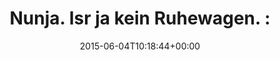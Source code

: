 ---
retweeted: false
source: <a href="http://twitter.com/download/android" rel="nofollow">Twitter for Android</a>
entities:
  user_mentions: []
  urls: []
  symbols: []
  media:
  - expanded_url: https://twitter.com/bascht/status/606404710568845313/photo/1
    indices:
    - '33'
    - '55'
    url: http://t.co/2D6rMPQ6GE
    media_url: http://pbs.twimg.com/media/CGph2p2WoAA6gA7.jpg
    id_str: '606404691409412096'
    id: '606404691409412096'
    media_url_https: https://pbs.twimg.com/media/CGph2p2WoAA6gA7.jpg
    sizes:
      large:
        w: '1024'
        h: '579'
        resize: fit
      small:
        w: '680'
        h: '384'
        resize: fit
      thumb:
        w: '150'
        h: '150'
        resize: crop
      medium:
        w: '1024'
        h: '579'
        resize: fit
    type: photo
    display_url: pic.twitter.com/2D6rMPQ6GE
  hashtags: []
display_text_range:
- '0'
- '55'
favorite_count: '8'
id_str: '606404710568845313'
truncated: false
retweet_count: '1'
id: '606404710568845313'
possibly_sensitive: false
created_at: Thu Jun 04 10:18:44 +0000 2015
favorited: false
full_text: |-
  Nunja.
  Isr ja kein Ruhewagen. :D
lang: de
extended_entities:
  media:
  - expanded_url: https://twitter.com/bascht/status/606404710568845313/photo/1
    indices:
    - '33'
    - '55'
    url: http://t.co/2D6rMPQ6GE
    media_url: http://pbs.twimg.com/media/CGph2p2WoAA6gA7.jpg
    id_str: '606404691409412096'
    id: '606404691409412096'
    media_url_https: https://pbs.twimg.com/media/CGph2p2WoAA6gA7.jpg
    sizes:
      large:
        w: '1024'
        h: '579'
        resize: fit
      small:
        w: '680'
        h: '384'
        resize: fit
      thumb:
        w: '150'
        h: '150'
        resize: crop
      medium:
        w: '1024'
        h: '579'
        resize: fit
    type: photo
    display_url: pic.twitter.com/2D6rMPQ6GE
tags:
- pesos:twitter
date: '2015-06-04T10:18:44+00:00'
src: https://twitter.com/bascht/status/606404710568845313
original_url: https://twitter.com/bascht/status/606404710568845313
type: twitter_tweet
media_url: https://img.bascht.com/twitter/pbs.twimg.com/media/CGph2p2WoAA6gA7.jpg
text: |-
  Nunja.
  Isr ja kein Ruhewagen. :D
title: |-
  Nunja.
  Isr ja kein Ruhewagen. :

---